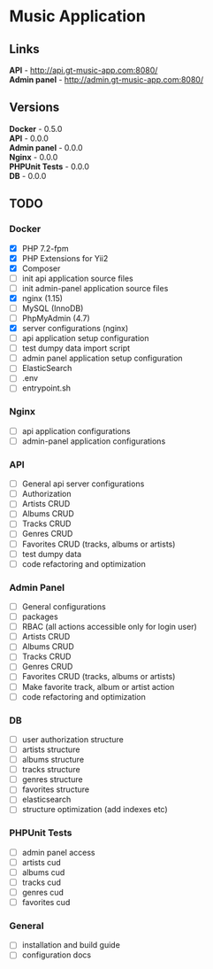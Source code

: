 # Music Application

## Links

**API** - http://api.gt-music-app.com:8080/<br>
**Admin panel** - http://admin.gt-music-app.com:8080/<br>

## Versions

**Docker** - 0.5.0<br>
**API** - 0.0.0<br>
**Admin panel** - 0.0.0<br>
**Nginx** - 0.0.0<br>
**PHPUnit Tests** - 0.0.0<br>
**DB** - 0.0.0<br>

## TODO

### Docker

- [x] PHP 7.2-fpm
- [x] PHP Extensions for Yii2
- [x] Composer
- [ ] init api application source files
- [ ] init admin-panel application source files
- [x] nginx (1.15)
- [ ] MySQL (InnoDB)
- [ ] PhpMyAdmin (4.7)
- [x] server configurations (nginx)
- [ ] api application setup configuration
- [ ] test dumpy data import script
- [ ] admin panel application setup configuration
- [ ] ElasticSearch
- [ ] .env
- [ ] entrypoint.sh

### Nginx

- [ ] api application configurations
- [ ] admin-panel application configurations

### API

- [ ] General api server configurations
- [ ] Authorization
- [ ] Artists CRUD
- [ ] Albums CRUD
- [ ] Tracks CRUD
- [ ] Genres CRUD
- [ ] Favorites CRUD (tracks, albums or artists)
- [ ] test dumpy data
- [ ] code refactoring and optimization

### Admin Panel

- [ ] General configurations
- [ ] packages
- [ ] RBAC (all actions accessible only for login user)
- [ ] Artists CRUD
- [ ] Albums CRUD
- [ ] Tracks CRUD
- [ ] Genres CRUD
- [ ] Favorites CRUD (tracks, albums or artists)
- [ ] Make favorite track, album or artist action
- [ ] code refactoring and optimization

### DB

- [ ] user authorization structure
- [ ] artists structure
- [ ] albums structure
- [ ] tracks structure
- [ ] genres structure
- [ ] favorites structure
- [ ] elasticsearch
- [ ] structure optimization (add indexes etc)

### PHPUnit Tests

- [ ] admin panel access
- [ ] artists cud
- [ ] albums cud
- [ ] tracks cud
- [ ] genres cud
- [ ] favorites cud

### General

- [ ] installation and build guide
- [ ] configuration docs